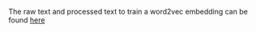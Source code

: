 The raw text and processed text to train a word2vec embedding can be found 
[here](https://drive.google.com/drive/folders/1k3CWenyBJG_jTnF-0Z94AV0aua0kszDd?usp=sharing)
